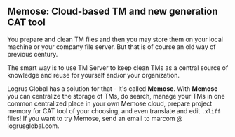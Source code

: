 ## Memose: Cloud-based TM and new generation  CAT tool

You prepare and clean TM files and then you may store them on your local machine or your company file server. But that is of course an old way of previous century.

The smart way is to use TM Server to keep clean TMs as a central source of knowledge and reuse for yourself and/or your organization.

Logrus Global has a solution for that - it's called **Memose**. With **Memose** you can centralize the storage of TMs, do search, manage your TMs in one common centralized place in your own Memose cloud,  prepare project memory for CAT tool of your choosing, and even translate and edit `.xliff` files! If you want to try Memose, send an email to marcom @ logrusglobal.com.
